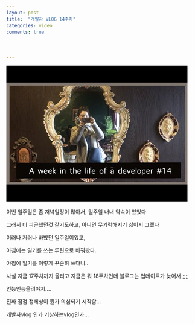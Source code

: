 ```yaml
---
layout: post
title:  "개발자 VLOG 14주차"
categories: video 
comments: true



---
```


[![썸네일](/assets/img/youtube/14.jpg)](https://www.youtube.com/watch?v=o6-WlxXYYao&t=9s)



이번 일주일은 좀 저녁일정이 많아서, 일주일 내내 약속이 있었다

그래서 더 피곤했던것 같기도하고, 아니면 무기력해지기 싫어서 그랬나 

이러나 저러나 바빴던 일주일이었고, 

아침에는 일기를 쓰는 루틴으로 바꿔봤다. 

아침에 일기를 이렇게 꾸준히 쓰다니..

사실 지금 17주차까지 올리고 지금은 뭐 18주차인데 블로그는 업데이트가 늦어서 ;;;;

언능언능올려야지....



진짜 점점 정체성이 뭔가 의심되기 시작함... 

개발자vlog 인가 기상하는vlog인가...